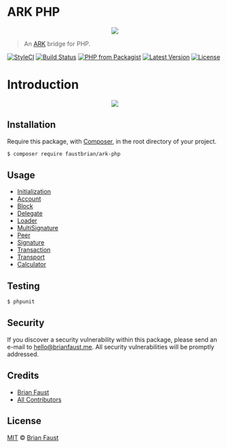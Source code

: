 # ARK PHP

<p align="center">
    <img src="https://github.com/faustbrian/ARK-PHP/blob/master/banner.png" />
</p>

> An [ARK](https://github.com/ArkEcosystem/ark-node) bridge for PHP.

[![StyleCI](https://styleci.io/repos/113013419/shield?branch=master)](https://styleci.io/repos/113013419)
[![Build Status](https://img.shields.io/travis/faustbrian/ARK-PHP/master.svg?style=flat-square)](https://travis-ci.org/faustbrian/ARK-PHP)
[![PHP from Packagist](https://img.shields.io/packagist/php-v/faustbrian/ark-php.svg?style=flat-square)]()
[![Latest Version](https://img.shields.io/github/release/faustbrian/ARK-PHP.svg?style=flat-square)](https://github.com/faustbrian/ARK-PHP/releases)
[![License](https://img.shields.io/packagist/l/faustbrian/ARK-PHP.svg?style=flat-square)](https://packagist.org/packages/faustbrian/ARK-PHP)

# Introduction

<p align="center">
    <img src="https://arkcommunity.fund/media-kit/funded/banner.png" />
</p>

## Installation

Require this package, with [Composer](https://getcomposer.org/), in the root directory of your project.

```bash
$ composer require faustbrian/ark-php
```

## Usage

* [Initialization](docs/Initialization.md)
* [Account](docs/Account.md)
* [Block](docs/Block.md)
* [Delegate](docs/Delegate.md)
* [Loader](docs/Loader.md)
* [MultiSignature](docs/MultiSignature.md)
* [Peer](docs/Peer.md)
* [Signature](docs/Signature.md)
* [Transaction](docs/Transaction.md)
* [Transport](docs/Transport.md)
* [Calculator](docs/Calculator.md)

## Testing

``` bash
$ phpunit
```

## Security

If you discover a security vulnerability within this package, please send an e-mail to hello@brianfaust.me. All security vulnerabilities will be promptly addressed.

## Credits

- [Brian Faust](https://github.com/faustbrian)
- [All Contributors](../../contributors)

## License

[MIT](LICENSE) © [Brian Faust](https://brianfaust.me)
